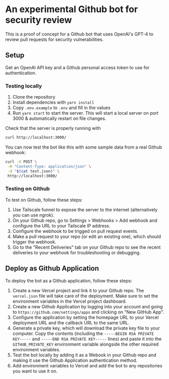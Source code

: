 # An experimental Github bot for security review

This is a proof of concept for a Github bot that uses OpenAI's GPT-4 to review pull requests for security vulnerabilities.

## Setup

Get an OpenAI API key and a Github personal access token to use for authentication.

### Testing locally

1. Clone the repository
2. Install dependencies with `yarn install`
3. Copy `.env.example` to `.env` and fill in the values
4. Run `yarn start` to start the server. This will start a local server on port 3000 & automatically restart on file changes.

Check that the server is properly running with

```bash
curl http://localhost:3000/
```

You can now test the bot like this with some sample data from a real Github webhook:

```bash
curl -X POST \
 -H "Content-Type: application/json" \
 -d "$(cat test.json)" \
 http://localhost:3000/
```

### Testing on Github

To test on Github, follow these steps:

1. Use Tailscale funnel to expose the server to the internet (alternatively you can use ngrok).
2. On your Github repo, go to Settings > Webhooks > Add webhook and configure the URL to your Tailscale IP address.
3. Configure the webhook to be trigged on pull request events.
4. Make a pull request to your repo (or edit an existing one), which should trigger the webhook.
5. Go to the "Recent Deliveries" tab on your Github repo to see the recent deliveries to your webhook for troubleshooting or debugging.

## Deploy as Github Application

To deploy the bot as a Github application, follow these steps:

1. Create a new Vercel project and link it to your Github repo. The `vercel.json` file will take care of the deployment. Make sure to set the environment variables in the Vercel project dashboard.
2. Create a new Github Application by logging into your account and going to `https://github.com/settings/apps` and clicking on "New GitHub App".
3. Configure the application by setting the homepage URL to your Vercel deployment URL and the callback URL to the same URL.
4. Generate a private key, which will download the private key file to your computer. Copy the contents (including the `-----BEGIN RSA PRIVATE KEY-----` and `-----END RSA PRIVATE KEY-----` lines) and paste it into the `GITHUB_PRIVATE_KEY` environment variable alongside the other required environment variables.
5. Test the bot locally by adding it as a Webook in your Github repo and making it use the Github Application authentication method.
6. Add environment variables to Vercel and add the bot to any repositories you want to use it on.
